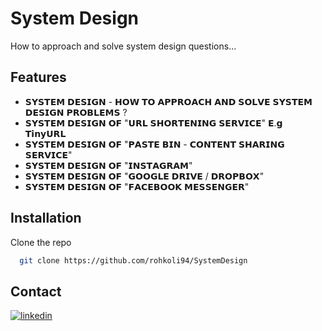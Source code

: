 # System Design

How to approach and solve system design questions...


## Features
- 𝗦𝗬𝗦𝗧𝗘𝗠 𝗗𝗘𝗦𝗜𝗚𝗡 - 𝗛𝗢𝗪 𝗧𝗢 𝗔𝗣𝗣𝗥𝗢𝗔𝗖𝗛 𝗔𝗡𝗗 𝗦𝗢𝗟𝗩𝗘 𝗦𝗬𝗦𝗧𝗘𝗠 𝗗𝗘𝗦𝗜𝗚𝗡 𝗣𝗥𝗢𝗕𝗟𝗘𝗠𝗦 ?
- 𝗦𝗬𝗦𝗧𝗘𝗠 𝗗𝗘𝗦𝗜𝗚𝗡 𝗢𝗙 "𝗨𝗥𝗟 𝗦𝗛𝗢𝗥𝗧𝗘𝗡𝗜𝗡𝗚 𝗦𝗘𝗥𝗩𝗜𝗖𝗘" 𝗘.𝗴 𝗧𝗶𝗻𝘆𝗨𝗥𝗟
- 𝗦𝗬𝗦𝗧𝗘𝗠 𝗗𝗘𝗦𝗜𝗚𝗡 𝗢𝗙 "𝗣𝗔𝗦𝗧𝗘 𝗕𝗜𝗡 - 𝗖𝗢𝗡𝗧𝗘𝗡𝗧 𝗦𝗛𝗔𝗥𝗜𝗡𝗚 𝗦𝗘𝗥𝗩𝗜𝗖𝗘"
- 𝗦𝗬𝗦𝗧𝗘𝗠 𝗗𝗘𝗦𝗜𝗚𝗡 𝗢𝗙 "𝗜𝗡𝗦𝗧𝗔𝗚𝗥𝗔𝗠"
- 𝗦𝗬𝗦𝗧𝗘𝗠 𝗗𝗘𝗦𝗜𝗚𝗡 𝗢𝗙 "𝗚𝗢𝗢𝗚𝗟𝗘 𝗗𝗥𝗜𝗩𝗘 / 𝗗𝗥𝗢𝗣𝗕𝗢𝗫"
- 𝗦𝗬𝗦𝗧𝗘𝗠 𝗗𝗘𝗦𝗜𝗚𝗡 𝗢𝗙 "𝗙𝗔𝗖𝗘𝗕𝗢𝗢𝗞 𝗠𝗘𝗦𝗦𝗘𝗡𝗚𝗘𝗥" 



## Installation

Clone the repo

```bash
  git clone https://github.com/rohkoli94/SystemDesign
```




## Contact

[![linkedin](https://img.shields.io/badge/linkedin-0A66C2?style=for-the-badge&logo=linkedin&logoColor=white)](https://www.linkedin.com/in/rohit-koli-1aa356132)


